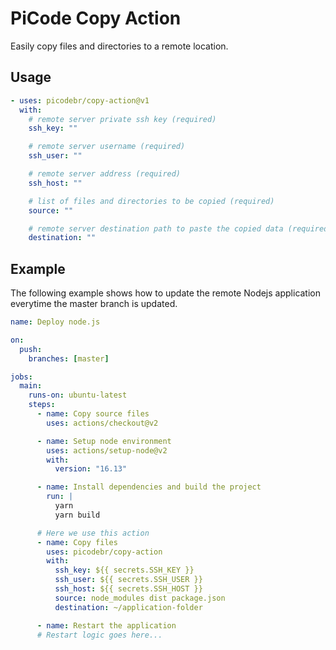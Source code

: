 # PiCode Copy Action

Easily copy files and directories to a remote location.

## Usage

```yml
- uses: picodebr/copy-action@v1
  with:
    # remote server private ssh key (required)
    ssh_key: ""

    # remote server username (required)
    ssh_user: ""

    # remote server address (required)
    ssh_host: ""

    # list of files and directories to be copied (required)
    source: ""

    # remote server destination path to paste the copied data (required)
    destination: ""
```

## Example

The following example shows how to update the remote Nodejs application everytime the master branch is updated.

```yml
name: Deploy node.js

on:
  push:
    branches: [master]

jobs:
  main:
    runs-on: ubuntu-latest
    steps:
      - name: Copy source files
        uses: actions/checkout@v2

      - name: Setup node environment
        uses: actions/setup-node@v2
        with:
          version: "16.13"

      - name: Install dependencies and build the project
        run: |
          yarn
          yarn build

      # Here we use this action
      - name: Copy files
        uses: picodebr/copy-action
        with:
          ssh_key: ${{ secrets.SSH_KEY }}
          ssh_user: ${{ secrets.SSH_USER }}
          ssh_host: ${{ secrets.SSH_HOST }}
          source: node_modules dist package.json
          destination: ~/application-folder

      - name: Restart the application
      # Restart logic goes here...
```
